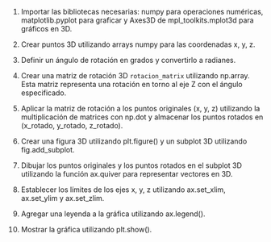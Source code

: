 1. Importar las bibliotecas necesarias: numpy para operaciones numéricas, matplotlib.pyplot para graficar y Axes3D de mpl_toolkits.mplot3d para gráficos en 3D.

2. Crear puntos 3D utilizando arrays numpy para las coordenadas x, y, z.

3. Definir un ángulo de rotación en grados y convertirlo a radianes.

4. Crear una matriz de rotación 3D `rotacion_matrix` utilizando np.array. Esta matriz representa una rotación en torno al eje Z con el ángulo especificado.

5. Aplicar la matriz de rotación a los puntos originales (x, y, z) utilizando la multiplicación de matrices con np.dot y almacenar los puntos rotados en (x_rotado, y_rotado, z_rotado).

6. Crear una figura 3D utilizando plt.figure() y un subplot 3D utilizando fig.add_subplot.

7. Dibujar los puntos originales y los puntos rotados en el subplot 3D utilizando la función ax.quiver para representar vectores en 3D.

8. Establecer los límites de los ejes x, y, z utilizando ax.set_xlim, ax.set_ylim y ax.set_zlim.

9. Agregar una leyenda a la gráfica utilizando ax.legend().

10. Mostrar la gráfica utilizando plt.show().
